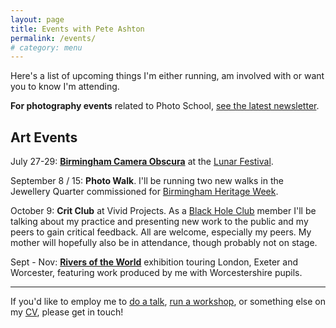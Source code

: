 ```yaml
---
layout: page
title: Events with Pete Ashton
permalink: /events/
# category: menu
---
```


Here's a list of upcoming things I'm either running, am involved with or want you to know I'm attending.

**For photography events** related to Photo School, [see the latest newsletter](https://us2.campaign-archive.com/home/?u=7831fcef470b0e8f86ec0af40&id=9a536a32c0).

## Art Events

July 27-29: [**Birmingham Camera Obscura**](http://bhamobscura.com) at the [Lunar Festival](http://lunarfestival.co.uk).

September 8 / 15: **Photo Walk**. I'll be running two new walks in the Jewellery Quarter commissioned for [Birmingham Heritage Week](http://birminghamheritageweek.co.uk).

October 9: **Crit Club** at Vivid Projects. As a [Black Hole Club](http://www.blackholeclub.com) member I'll be talking about my practice and presenting new work to the public and my peers to gain critical feedback. All are welcome, especially my peers. My mother will hopefully also be in attendance, though probably not on stage.  

Sept - Nov: [**Rivers of the World**](http://riversoftheworld.org) exhibition touring London, Exeter and Worcester, featuring work produced by me with Worcestershire pupils. 

***

If you'd like to employ me to [do a talk](http://peteashton.com/talks/), [run a workshop](http://peteashton.com/workshops/), or something else on my [CV](http://art.peteashton.com/cv/), please get in touch! 
